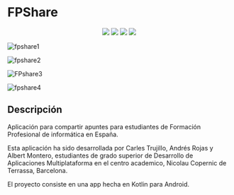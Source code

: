 # FPShare
<p align="center">
  <img src="https://github.com/user-attachments/assets/3765750c-de73-4780-8e9f-8111ce599b57"/>
  <img src="https://github.com/user-attachments/assets/f1206a8d-ff29-41c0-9de7-c53f495477e3"/>
  <img src="https://github.com/user-attachments/assets/30e66e76-2377-4bbd-a270-147848db51f5"/>
  <img src="https://github.com/user-attachments/assets/c5b35479-22b0-4727-9f95-6be013d1ca7a"/>
</p>


![fpshare1](https://github.com/user-attachments/assets/3765750c-de73-4780-8e9f-8111ce599b57)

![fpshare2](https://github.com/user-attachments/assets/f1206a8d-ff29-41c0-9de7-c53f495477e3)

![FPshare3](https://github.com/user-attachments/assets/30e66e76-2377-4bbd-a270-147848db51f5)

![fpshare4](https://github.com/user-attachments/assets/c5b35479-22b0-4727-9f95-6be013d1ca7a)

## Descripción

Aplicación para compartir apuntes para estudiantes de Formación Profesional de informática en España.

Esta aplicación ha sido desarrollada por Carles Trujillo, Andrés Rojas y Albert Montero, estudiantes de grado superior de Desarrollo de Aplicaciones Multiplataforma en el centro academico, Nicolau Copernic de Terrassa, Barcelona.

El proyecto consiste en una app hecha en Kotlin para Android.

